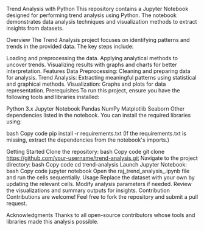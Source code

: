 Trend Analysis with Python
This repository contains a Jupyter Notebook designed for performing trend analysis using Python. The notebook demonstrates data analysis techniques and visualization methods to extract insights from datasets.

Overview
The Trend Analysis project focuses on identifying patterns and trends in the provided data. The key steps include:

Loading and preprocessing the data.
Applying analytical methods to uncover trends.
Visualizing results with graphs and charts for better interpretation.
Features
Data Preprocessing: Cleaning and preparing data for analysis.
Trend Analysis: Extracting meaningful patterns using statistical and graphical methods.
Visualization: Graphs and plots for data representation.
Prerequisites
To run this project, ensure you have the following tools and libraries installed:

Python 3.x
Jupyter Notebook
Pandas
NumPy
Matplotlib
Seaborn
Other dependencies listed in the notebook.
You can install the required libraries using:

bash
Copy code
pip install -r requirements.txt
(If the requirements.txt is missing, extract the dependencies from the notebook's imports.)

Getting Started
Clone the repository:
bash
Copy code
git clone https://github.com/your-username/trend-analysis.git
Navigate to the project directory:
bash
Copy code
cd trend-analysis
Launch Jupyter Notebook:
bash
Copy code
jupyter notebook
Open the raj_trend_analysis_.ipynb file and run the cells sequentially.
Usage
Replace the dataset with your own by updating the relevant cells.
Modify analysis parameters if needed.
Review the visualizations and summary outputs for insights.
Contribution
Contributions are welcome! Feel free to fork the repository and submit a pull request.

Acknowledgments
Thanks to all open-source contributors whose tools and libraries made this analysis possible.

